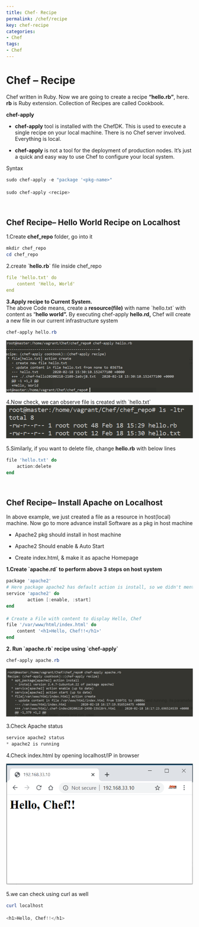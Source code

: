 ```yaml
---
title: Chef- Recipe
permalink: /chef/recipe
key: chef-recipe
categories:
- Chef
tags:
- Chef
---
```



Chef – Recipe
=============

Chef written in Ruby. Now we are going to create a recipe **“hello.rb”**, here.
**rb** is Ruby extension. Collection of Recipes are called Cookbook.

**chef-apply**

-   **chef-apply** tool is installed with the ChefDK. This is used to execute a
    single recipe on your local machine. There is no Chef server involved.
    Everything is local.

-   **chef-apply** is not a tool for the deployment of production nodes. It’s
    just a quick and easy way to use Chef to configure your local system.

Syntax
```powershell
sudo chef-apply -e "package '<pkg-name>"

sudo chef-apply <recipe>
```

<br>


Chef Recipe– Hello World Recipe on Localhost
--------------------------------------------

1.Create **chef_repo** folder, go into it
```powershell
mkdir chef_repo
cd chef_repo
```


2.create \`**hello.rb**\` file inside chef_repo
```yaml
file 'hello.txt' do
	content 'Hello, World'
end
```


**3.Apply recipe to Current System.**  
The above Code means, create a **resource(file)** with name \`hello.txt\` with
content as “**hello world”.** By executing chef-apply **hello.rd,** Chef will
create a new file in our current infrastructure system

```powershell
chef-apply hello.rb
```

![](media/d5ec32ed4d9b6cfe2a229ace4fbc7857.png)

4.Now check, we can observe file is created with \`hello.txt\`
![](media/c3b211c204fb865ecd40dacb8834a821.png)

5.Similarly, if you want to delete file, change **hello.rb** with below lines
```powershell
file 'hello.txt' do
	action:delete
end
```

<br>


Chef Recipe– Install Apache on Localhost
----------------------------------------

In above example, we just created a file as a resource in host(local) machine.
Now go to more advance install Software as a pkg in host machine

-   Apache2 pkg should install in host machine

-   Apache2 Should enable & Auto Start

-   Create index.html, & make it as apache Homepage


**1.Create \`apache.rd\` to perform above 3 steps on host system**

```powershell
package 'apache2'
# Here package apache2 has default action is install, so we didn't mention that action here. Space between action & [] must be there
service 'apache2' do
        action [:enable, :start]
end

# Create a File with content to display Hello, Chef
file '/var/www/html/index.html' do
	content '<h1>Hello, Chef!!</h1>'
end
```


**2. Run \`apache.rb\` recipe using \`chef-apply\`**
```powershell
chef-apply apache.rb
```
![](media/23fa0f25c2adf55d3037f19d44218701.png)


3.Check Apache status
```powershell
service apache2 status
* apache2 is running
```


4.Check index.html by opening localhost/IP in browser

![](media/fcafa02482b8c56a2349d312e2b3101e.png)


5.we can check using curl as well
```powershell
curl localhost

<h1>Hello, Chef!!</h1>
```

